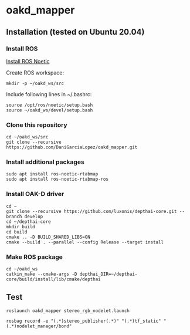 # oakd_mapper

## Installation (tested on Ubuntu 20.04)
### Install ROS
[Install ROS Noetic](http://wiki.ros.org/noetic/Installation/Debian)

Create ROS workspace:
```
mkdir -p ~/oakd_ws/src
```
Include following lines in ~/.bashrc:
```
source /opt/ros/noetic/setup.bash
source ~/oakd_ws/devel/setup.bash
```

### Clone this repository
```
cd ~/oakd_ws/src
git clone --recursive https://github.com/DaniGarciaLopez/oakd_mapper.git
```
### Install additional packages
```
sudo apt install ros-noetic-rtabmap
sudo apt install ros-noetic-rtabmap-ros
```
### Install OAK-D driver
```
cd ~
git clone --recursive https://github.com/luxonis/depthai-core.git --branch develop
cd ~/depthai-core
mkdir build
cd build
cmake .. -D BUILD_SHARED_LIBS=ON
cmake --build . --parallel --config Release --target install
```
### Make ROS package
```
cd ~/oakd_ws
catkin_make --cmake-args -D depthai_DIR=~/depthai-core/build/install/lib/cmake/depthai
```
## Test
```
roslaunch oakd_mapper stereo_rgb_nodelet.launch
```
```
rosbag record -e "(.*)stereo_publisher(.*)" "(.*)tf_static" "(.*)nodelet_manager/bond"
```

